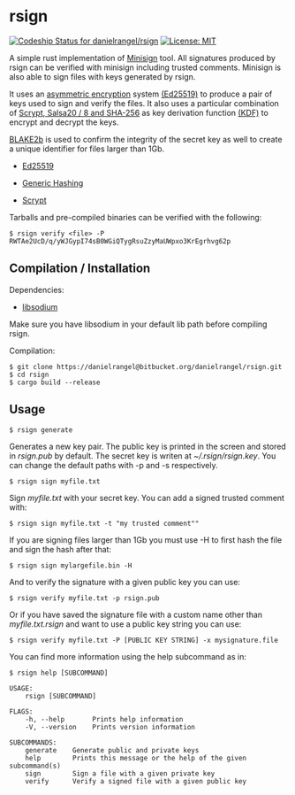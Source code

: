 # rsign #
[ ![Codeship Status for danielrangel/rsign](https://app.codeship.com/projects/60b28d80-7645-0135-4402-1639b58199d0/status?branch=master)](https://app.codeship.com/projects/244452)
[![License: MIT](https://img.shields.io/badge/License-MIT-yellow.svg)](https://opensource.org/licenses/MIT)


A simple rust implementation of [Minisign](https://jedisct1.github.io/minisign/) tool. All signatures produced by rsign can be verified with minisign including trusted comments. Minisign is also able to sign files with keys generated by rsign. 

It uses an [asymmetric encryption](https://en.wikipedia.org/wiki/Public-key_cryptography) system [(Ed25519)](https://ed25519.cr.yp.to/) to produce a pair of keys used to sign and verify the files. It also uses a particular combination of [Scrypt, Salsa20 / 8 and SHA-256](https://dnaq.github.io/sodiumoxide/sodiumoxide/crypto/pwhash/scryptsalsa208sha256/index.html) as key derivation function [(KDF)](https://en.wikipedia.org/wiki/Key_derivation_function) to encrypt and decrypt the keys. 

[BLAKE2b](https://blake2.net/) is used to confirm the integrity of the secret key as well to create a unique identifier for files larger than 1Gb.

* [Ed25519](https://download.libsodium.org/doc/public-key_cryptography/public-key_signatures.html)

* [Generic Hashing](https://download.libsodium.org/doc/hashing/generic_hashing.html)

* [Scrypt](https://download.libsodium.org/doc/password_hashing/)

Tarballs and pre-compiled binaries can be verified with the following:

    $ rsign verify <file> -P RWTAe2UcD/q/yWJGypI74sB0WGiQTygRsuZzyMaUWpxo3KrEgrhvg62p

Compilation / Installation
--------------------------

Dependencies:
* [libsodium](http://doc.libsodium.org/)

Make sure you have libsodium in your default lib path before compiling rsign.

Compilation:

    $ git clone https://danielrangel@bitbucket.org/danielrangel/rsign.git
    $ cd rsign
    $ cargo build --release


Usage
----------------

    $ rsign generate

Generates a new key pair. The public key is printed in the screen and stored in _rsign.pub_ by default. The secret key is writen at _~/.rsign/rsign.key_. You can change the default paths with -p and -s respectively. 

    $ rsign sign myfile.txt

Sign _myfile.txt_ with your secret key. You can add a signed trusted comment with:

    $ rsign sign myfile.txt -t "my trusted comment""

If you are signing files larger than 1Gb you must use -H to first hash the file and sign the hash after that:

    $ rsign sign mylargefile.bin -H

And to verify the signature with a given public key you can use:

    $ rsign verify myfile.txt -p rsign.pub

Or if you have saved the signature file with a custom name other than _myfile.txt.rsign_ and want to use a public key string you can use:

    $ rsign verify myfile.txt -P [PUBLIC KEY STRING] -x mysignature.file    

You can find more information using the help subcommand as in:

    $ rsign help [SUBCOMMAND]

    USAGE:
        rsign [SUBCOMMAND]
    
    FLAGS:
        -h, --help       Prints help information
        -V, --version    Prints version information
    
    SUBCOMMANDS:
        generate    Generate public and private keys
        help        Prints this message or the help of the given subcommand(s)
        sign        Sign a file with a given private key
        verify      Verify a signed file with a given public key